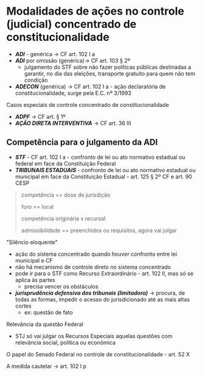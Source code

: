 # Modalidades de ações no controle (judicial) concentrado de constitucionalidade
- **_ADI_** - genérica -> CF art. 102 I a
- **_ADI_** por omissão (genérica)-> CF art. 103 § 2º
  - julgamento do STF sobre não fazer políticas públicas destinadas a garantir, no dia das eleições, transporte gratuito para quem não tem condição
- **_ADECON_** (genérica) -> CF art. 102 I a - ação declaratória de constitucionalidade, surge pela E.C. nº 3/1993

Casos especiais de controle concentrado de constitucionalidade
- **_ADPF_** -> CF art. § 1º
- **_AÇÃO DIRETA INTERVENTIVA_** -> CF art. 36 III

## Competência para o julgamento da ADI
- **_STF_** - CF art. 102 I a - confronto de lei ou ato normativo estadual ou federal em face da Constituição Federal
- **_TRIBUNAIS ESTADUAIS_** - confronto de lei ou ato normativo estadual ou municipal em face da Constituição Estadual - art. 125 § 2º CF e art. 90 CESP

> competência == dose de jurisdição
> 
> foro == local
>
> competência originária x recursal
> 
> admissibilidade == preenchidos os requisitos, agora vai julgar

"Silêncio eloquente"
- ação do sistema concentrado quando houver confronto entre lei municipal e CF
- não há mecanismo de controle direto no sistema concentrado
- pode ir para o STF como Recurso Extraordinário - art. 102 II, mas só se aplica às partes
  - precisa vencer os obstáculos
- **_jurisprudência defensiva dos tribunais (limitadora)_** -> procura, de todas as formas, impedir o acesso do jurisdicionado até as mais altas cortes
  - ex: questão de fato

Relevância da questão Federal
- STJ só vai julgar os Recursos Especiais aquelas questões com relevância social, política ou econômica

O papel do Senado Federal no controle de constitucionalidade - art. 52 X

A medida cautelar -> art. 102 I p
